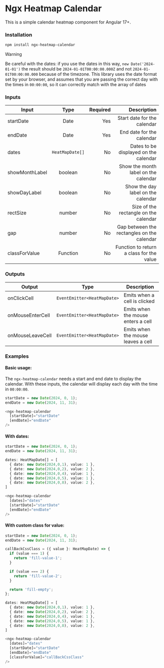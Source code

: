 # Ngx Heatmap Calendar

This is a simple calendar heatmap component for Angular 17+.

### Installation

```bash
npm install ngx-heatmap-calendar
```

> [!WARNING]
> Be careful with the dates:
> if you use the dates in this way, `new Date('2024-01-01')` the result should be `2024-01-01T00:00:00.000Z`
> and not `2024-01-01T00:00:00.000` because of the timezone.
> This library uses the date format set by your browser, and assumes that you are passing the correct day with the times in `00:00:00`, so it can correctly match with the array of dates

### Inputs

| Input          |      Type       | Required |                                Description |
| -------------- | :-------------: | -------: | -----------------------------------------: |
| startDate      |      Date       |      Yes |                Start date for the calendar |
| endDate        |      Date       |      Yes |                  End date for the calendar |
| dates          | `HeatMapDate[]` |       No |      Dates to be displayed on the calendar |
| showMonthLabel |     boolean     |       No |       Show the month label on the calendar |
| showDayLabel   |     boolean     |       No |         Show the day label on the calendar |
| rectSize       |     number      |       No |      Size of the rectangle on the calendar |
| gap            |     number      |       No | Gap between the rectangles on the calendar |
| classForValue  |    Function     |       No |   Function to return a class for the value |

### Outputs

| Output           | Type                        | Description                        |
| ---------------- | --------------------------- | ---------------------------------- |
| onClickCell      | `EventEmitter<HeatMapDate>` | Emits when a cell is clicked       |
| onMouseEnterCell | `EventEmitter<HeatMapDate>` | Emits when the mouse enters a cell |
| onMouseLeaveCell | `EventEmitter<HeatMapDate>` | Emits when the mouse leaves a cell |

### Examples

#### Basic usage:

The `ngx-heatmap-calendar` needs a start and end date to display the calendar.
With these inputs, the calendar will display each day with the time in `00:00:00`.

```ts
startDate = new Date(2024, 0, 1);
endDate = new Date(2024, 11, 31);

<ngx-heatmap-calendar
  [startDate]="startDate"
  [endDate]="endDate"
/>
```

#### With dates:

```ts
startDate = new Date(2024, 0, 1);
endDate = new Date(2024, 11, 31);

dates: HeatMapDate[] = [
  { date: new Date(2024,0,1), value: 1 },
  { date: new Date(2024,0,2), value: 2 },
  { date: new Date(2024,0,4), value: 1 },
  { date: new Date(2024,0,5), value: 1 },
  { date: new Date(2024,0,8), value: 2 },
]

<ngx-heatmap-calendar
  [dates]="dates"
  [startDate]="startDate"
  [endDate]="endDate"
/>
```

#### With custom class for value:

```ts
startDate = new Date(2024, 0, 1);
endDate = new Date(2024, 11, 31);

callBackCssClass = ({ value }: HeatMapDate) => {
  if (value === 1) {
    return 'fill-value-1';
  }

  if (value === 2) {
    return 'fill-value-2';
  }

  return 'fill-empty';
};

dates: HeatMapDate[] = [
  { date: new Date(2024,0,1), value: 1 },
  { date: new Date(2024,0,2), value: 2 },
  { date: new Date(2024,0,4), value: 1 },
  { date: new Date(2024,0,5), value: 1 },
  { date: new Date(2024,0,8), value: 2 },
]

<ngx-heatmap-calendar
  [dates]="dates"
  [startDate]="startDate"
  [endDate]="endDate"
  [classForValue]="callBackCssClass"
/>
```
